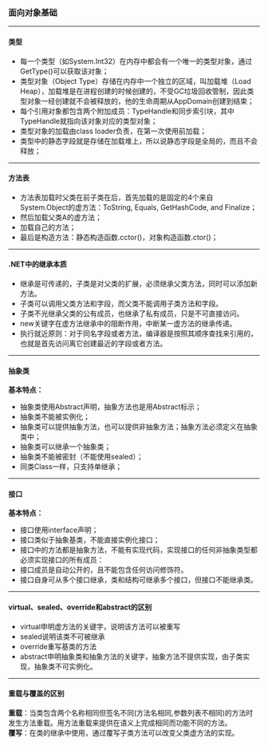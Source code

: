 ### 面向对象基础
---
#### 类型  
- 每一个类型（如System.Int32）在内存中都会有一个唯一的类型对象，通过GetType()可以获取该对象；
- 类型对象（Object Type）存储在内存中一个独立的区域，叫加载堆（Load Heap），加载堆是在进程创建的时候创建的，不受GC垃圾回收管制，因此类型对象一经创建就不会被释放的，他的生命周期从AppDomain创建到结束；
- 每个引用对象都包含两个附加成员：TypeHandle和同步索引块，其中TypeHandle就指向该对象对应的类型对象；
- 类型对象的加载由class loader负责，在第一次使用前加载；
- 类型中的静态字段就是存储在加载堆上，所以说静态字段是全局的，而且不会释放；
---
#### 方法表
- 方法表加载时父类在前子类在后，首先加载的是固定的4个来自System.Object的虚方法：ToString, Equals, GetHashCode, and Finalize；
- 然后加载父类A的虚方法；
- 加载自己的方法；
- 最后是构造方法：静态构造函数.cctor()，对象构造函数.ctor()；
---
#### .NET中的继承本质
- 继承是可传递的，子类是对父类的扩展，必须继承父类方法，同时可以添加新方法。
- 子类可以调用父类方法和字段，而父类不能调用子类方法和字段。 
- 子类不光继承父类的公有成员，也继承了私有成员，只是不可直接访问。
- new关键字在虚方法继承中的阻断作用，中断某一虚方法的继承传递。
- 执行就近原则：对于同名字段或者方法，编译器是按照其顺序查找来引用的，也就是首先访问离它创建最近的字段或者方法。
--- 
#### 抽象类
**基本特点：**  
- 抽象类使用Abstract声明，抽象方法也是用Abstract标示；
- 抽象类不能被实例化；
- 抽象类可以提供抽象方法，也可以提供非抽象方法；抽象方法必须定义在抽象类中；
- 抽象类可以继承一个抽象类；
- 抽象类不能被密封（不能使用sealed）；
- 同类Class一样，只支持单继承；
---
#### 接口
**基本特点：**
- 接口使用interface声明；
- 接口类似于抽象基类，不能直接实例化接口；
- 接口中的方法都是抽象方法，不能有实现代码，实现接口的任何非抽象类型都必须实现接口的所有成员：
- 接口成员是自动公开的，且不能包含任何访问修饰符。
- 接口自身可从多个接口继承，类和结构可继承多个接口，但接口不能继承类。
--- 
#### virtual、sealed、override和abstract的区别
- virtual申明虚方法的关键字，说明该方法可以被重写
- sealed说明该类不可被继承
- override重写基类的方法
- abstract申明抽象类和抽象方法的关键字，抽象方法不提供实现，由子类实现，抽象类不可实例化。
--- 
#### 重载与覆盖的区别
**重载**：当类包含两个名称相同但签名不同(方法名相同,参数列表不相同)的方法时发生方法重载。用方法重载来提供在语义上完成相同而功能不同的方法。  
**覆写**：在类的继承中使用，通过覆写子类方法可以改变父类虚方法的实现。
